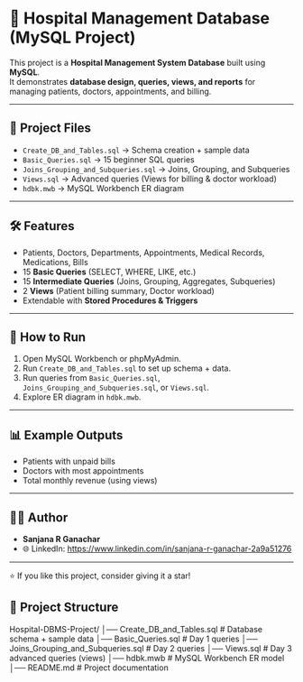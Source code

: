 # 🏥 Hospital Management Database (MySQL Project)

This project is a **Hospital Management System Database** built using **MySQL**.  
It demonstrates **database design, queries, views, and reports** for managing patients, doctors, appointments, and billing.

---

## 📂 Project Files
- `Create_DB_and_Tables.sql` → Schema creation + sample data  
- `Basic_Queries.sql` → 15 beginner SQL queries  
- `Joins_Grouping_and_Subqueries.sql` → Joins, Grouping, and Subqueries  
- `Views.sql` → Advanced queries (Views for billing & doctor workload)  
- `hdbk.mwb` → MySQL Workbench ER diagram  

---

## 🛠️ Features
- Patients, Doctors, Departments, Appointments, Medical Records, Medications, Bills  
- 15 **Basic Queries** (SELECT, WHERE, LIKE, etc.)  
- 15 **Intermediate Queries** (Joins, Grouping, Aggregates, Subqueries)  
- 2 **Views** (Patient billing summary, Doctor workload)  
- Extendable with **Stored Procedures & Triggers**  

---

## 🚀 How to Run
1. Open MySQL Workbench or phpMyAdmin.  
2. Run `Create_DB_and_Tables.sql` to set up schema + data.  
3. Run queries from `Basic_Queries.sql`, `Joins_Grouping_and_Subqueries.sql`, or `Views.sql`.  
4. Explore ER diagram in `hdbk.mwb`.  

---

## 📊 Example Outputs
- Patients with unpaid bills  
- Doctors with most appointments  
- Total monthly revenue (using views)  

---

## 👩‍💻 Author
- **Sanjana R Ganachar**  
- 🌐 LinkedIn: https://www.linkedin.com/in/sanjana-r-ganachar-2a9a51276  

---
⭐ If you like this project, consider giving it a star!

## 📂 Project Structure
Hospital-DBMS-Project/
│── Create_DB_and_Tables.sql # Database schema + sample data
│── Basic_Queries.sql # Day 1 queries
│── Joins_Grouping_and_Subqueries.sql # Day 2 queries
│── Views.sql # Day 3 advanced queries (views)
│── hdbk.mwb # MySQL Workbench ER model
│── README.md # Project documentation
